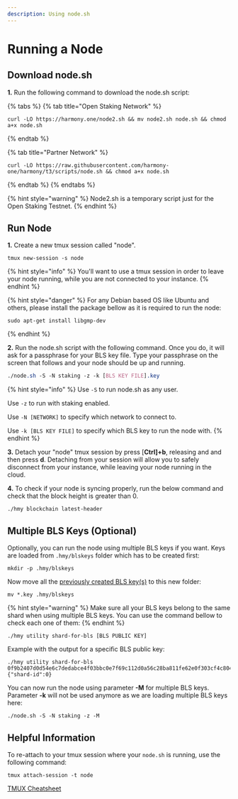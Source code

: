 ```yaml
---
description: Using node.sh
---
```


# Running a Node

## Download node.sh

**1.** Run the following command to download the node.sh script:

{% tabs %}
{% tab title="Open Staking Network" %}
```text
curl -LO https://harmony.one/node2.sh && mv node2.sh node.sh && chmod a+x node.sh
```
{% endtab %}

{% tab title="Partner Network" %}
```text
curl -LO https://raw.githubusercontent.com/harmony-one/harmony/t3/scripts/node.sh && chmod a+x node.sh
```
{% endtab %}
{% endtabs %}

{% hint style="warning" %}
Node2.sh is a temporary script just for the Open Staking Testnet.
{% endhint %}

## Run Node

**1.** Create a new tmux session called "node".

```text
tmux new-session -s node
```

{% hint style="info" %}
You'll want to use a tmux session in order to leave your node running, while you are not connected to your instance.
{% endhint %}

{% hint style="danger" %}
For any Debian based OS like Ubuntu and others, please install the package bellow as it is required to run the node:

```text
sudo apt-get install libgmp-dev
```
{% endhint %}

**2.**  Run the node.sh script with the following command. Once you do, it will ask for a passphrase for your BLS key file. Type your passphrase on the screen that follows and your node should be up and running.

```css
./node.sh -S -N staking -z -k [BLS KEY FILE].key
```

{% hint style="info" %}
Use `-S` to run node.sh as any user.

Use `-z` to run with staking enabled.

Use `-N [NETWORK]` to specify which network to connect to.

Use `-k [BLS KEY FILE]` to specify which BLS key to run the node with.
{% endhint %}

**3.** Detach your "node" tmux session by press \[**Ctrl\]+b**, releasing and and then press **d**. Detaching from your session will allow you to safely disconnect from your instance, while leaving your node running in the cloud.

**4.** To check if your node is syncing properly, run the below command and check that the block height is greater than 0.

```text
./hmy blockchain latest-header
```

## Multiple BLS Keys \(Optional\)

Optionally, you can run the node using multiple BLS keys if you want. Keys are loaded from `.hmy/blskeys` folder which has to be created first:

```text
mkdir -p .hmy/blskeys
```

Now move all the [previously created BLS key\(s\)](https://docs.harmony.one/home/validators/first-time-setup/generating-a-bls-key) to this new folder:

```text
mv *.key .hmy/blskeys
```

{% hint style="warning" %}
Make sure all your BLS keys belong to the same shard when using multiple BLS keys. You can use the command bellow to check each one of them:
{% endhint %}

```text
./hmy utility shard-for-bls [BLS PUBLIC KEY]
```

Example with the output for a specific BLS public key:

```text
./hmy utility shard-for-bls 0f9b2407d0d54e6c7dedabce4f03bbc0e7f69c112d0a56c28ba811fe62e0f303cf4c804136da0d374273e1c52745c800
{"shard-id":0}
```

You can now run the node using parameter **-M** for multiple BLS keys. Parameter **-k** will not be used anymore as we are loading multiple BLS keys here:

```text
./node.sh -S -N staking -z -M
```

## Helpful Information

To re-attach to your tmux session where your `node.sh` is running, use the following command:

```text
tmux attach-session -t node
```

[TMUX Cheatsheet](https://gist.github.com/henrik/1967800)


